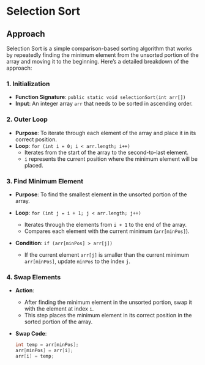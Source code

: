 # Selection Sort

## Approach

Selection Sort is a simple comparison-based sorting algorithm that works by repeatedly finding the minimum element from the unsorted portion of the array and moving it to the beginning. Here’s a detailed breakdown of the approach:

### 1. Initialization

- **Function Signature**: `public static void selectionSort(int arr[])`
- **Input**: An integer array `arr` that needs to be sorted in ascending order.

### 2. Outer Loop

- **Purpose**: To iterate through each element of the array and place it in its correct position.
- **Loop**: `for (int i = 0; i < arr.length; i++)`
  - Iterates from the start of the array to the second-to-last element.
  - `i` represents the current position where the minimum element will be placed.

### 3. Find Minimum Element

- **Purpose**: To find the smallest element in the unsorted portion of the array.
- **Loop**: `for (int j = i + 1; j < arr.length; j++)`

  - Iterates through the elements from `i + 1` to the end of the array.
  - Compares each element with the current minimum (`arr[minPos]`).

- **Condition**: `if (arr[minPos] > arr[j])`
  - If the current element `arr[j]` is smaller than the current minimum `arr[minPos]`, update `minPos` to the index `j`.

### 4. Swap Elements

- **Action**:

  - After finding the minimum element in the unsorted portion, swap it with the element at index `i`.
  - This step places the minimum element in its correct position in the sorted portion of the array.

- **Swap Code**:
  ```java
  int temp = arr[minPos];
  arr[minPos] = arr[i];
  arr[i] = temp;
  ```
